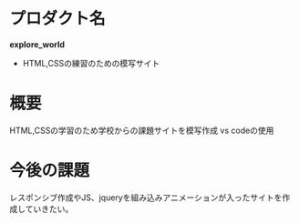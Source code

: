 # プロダクト名
**explore_world**
- HTML,CSSの練習のための模写サイト

# 概要
HTML,CSSの学習のため学校からの課題サイトを模写作成
vs codeの使用

# 今後の課題
レスポンシブ作成やJS、jqueryを組み込みアニメーションが入ったサイトを作成していきたい。

